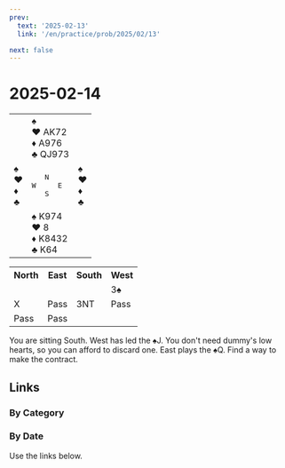 ```yaml
---
prev:
  text: '2025-02-13'
  link: '/en/practice/prob/2025/02/13'

next: false
---
```


# 2025-02-14

<table class="deal">
	<tr>
		<td></td>
		<td>♠ <br>♥ AK72<br>♦ A976<br>♣ QJ973</td>
		<td></td>
	</tr>
	<tr>
		<td>♠ <br>♥ <br>♦ <br>♣ </td>
		<td><pre>   N<br>W     E<br>   S</pre></td>
		<td>♠ <br>♥ <br>♦ <br>♣ </td>
	</tr>
	<tr>
		<td></td>
		<td>♠ K974<br>♥ 8<br>♦ K8432<br>♣ K64</td>
		<td></td>
	</tr>
</table>

<table class="auction">
	<tr>
		<th>North</th>
		<th>East</th>
		<th>South</th>
		<th>West</th>
	</tr>
	<tr>
		<td></td>
		<td></td>
		<td></td>
		<td>3♠</td>
	</tr>
	<tr>
		<td>X</td>
		<td>Pass</td>
		<td>3NT</td>
		<td>Pass</td>
	</tr>
	<tr>
		<td>Pass</td>
		<td>Pass</td>
		<td></td>
		<td></td>
	</tr>
</table>

You are sitting South. West has led the ♠J. You don't need dummy's low hearts, so you can afford to discard one. East plays the ♠Q. Find a way to make the contract.

## Links

[<Badge type="tip" text="Check Solution"/>](/en/learning/prob/2025/02/14)

### By Category

[<Badge type="tip" text="<--"/>](/en/practice/prob/2025/02/13)
[<Badge type="tip" text="Calendar"/>](/en/practice/calendar/2025/02)
[<Badge type="info" text="-->"/>](/en/practice/prob/2025/02/14#links)

### By Date

Use the links below.